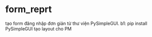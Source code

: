 # form_reprt

tạo form đăng nhập đơn giản từ thư viện PySimpleGUI.
b1: pip install PySimpleGUI
tạo layout cho PM
